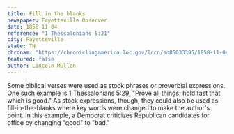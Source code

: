 ```yaml
---
title: Fill in the blanks
newspaper: Fayetteville Observer
date: 1858-11-04
reference: "1 Thessalonians 5:21"
city: Fayetteville
state: TN
chronam: "https://chroniclingamerica.loc.gov/lccn/sn85033395/1858-11-04/ed-1/seq-1/#words=prove+things+hold+fast+good"
featured: false
author: Lincoln Mullen
---
```


Some biblical verses were used as stock phrases or proverbial expressions. One such example is 1 Thessalonians 5:29, "Prove all things; hold fast that which is good." As stock expressions, though, they could also be used as fill-in-the-blanks where key words were changed to make the author's point. In this example, a Democrat criticizes Republican candidates for office by changing "good" to "bad."
